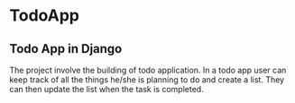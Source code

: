 # TodoApp
## Todo App in Django

The project involve the building of todo application. In a todo app user can keep track of all the things he/she is planning to do and create a list. They can then update the list when the task is completed.
